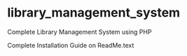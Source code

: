 # library_management_system
Complete Library Management System using PHP

Complete Installation Guide on ReadMe.text
